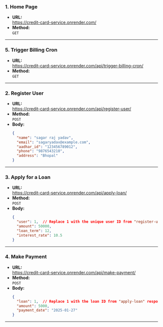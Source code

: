 
### **1. Home Page**
- **URL:**  
  https://credit-card-service.onrender.com/
- **Method:**  
  `GET`


---

### **5. Trigger Billing Cron**
- **URL:**  
  https://credit-card-service.onrender.com/api/trigger-billing-cron/
- **Method:**  
  `GET`
  
---

### **2. Register User**
- **URL:**  
  https://credit-card-service.onrender.com/api/register-user/
- **Method:**  
  `POST`
- **Body:**  
  ```json
  {
    "name": "sagar raj yadav",
    "email": "sagaryadav@example.com",
    "aadhar_id": "123456789012",
    "phone": "9876543210",
    "address": "Bhopal"
  }
  ```

---

### **3. Apply for a Loan**
- **URL:**  
  https://credit-card-service.onrender.com/api/apply-loan/
- **Method:**  
  `POST`
- **Body:**  
  ```json
  {
    "user": 1,  // Replace 1 with the unique user ID from "register-user" response
    "amount": 50000,
    "loan_term": 12, 
    "interest_rate": 10.5
  }
  ```

---

### **4. Make Payment**
- **URL:**  
  https://credit-card-service.onrender.com/api/make-payment/
- **Method:**  
  `POST`
- **Body:**  
  ```json
  {
    "loan": 1,  // Replace 1 with the loan ID from "apply-loan" response
    "amount": 5000,
    "payment_date": "2025-01-27"
  }
  ```




---


